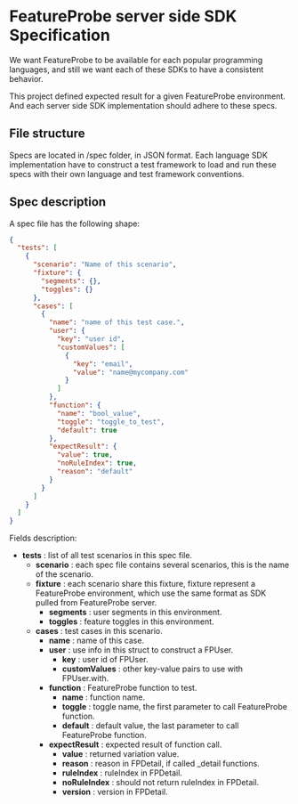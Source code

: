 # FeatureProbe server side SDK Specification

We want FeatureProbe to be available for each popular programming languages, and still we want each of these SDKs to
have a consistent behavior.

This project defined expected result for a given FeatureProbe environment. And each server side SDK implementation
should adhere to these specs.

## File structure

Specs are located in /spec folder, in JSON format. Each language SDK implementation have to construct a test framework
to load and run these specs with their own language and test framework conventions.

## Spec description

A spec file has the following shape:

```json
{
  "tests": [
    {
      "scenario": "Name of this scenario",
      "fixture": {
        "segments": {},
        "toggles": {}
      },
      "cases": [
        {
          "name": "name of this test case.",
          "user": {
            "key": "user id",
            "customValues": [
              {
                "key": "email",
                "value": "name@mycompany.com"
              }
            ]
          },
          "function": {
            "name": "bool_value",
            "toggle": "toggle_to_test",
            "default": true
          },
          "expectResult": {
            "value": true,
            "noRuleIndex": true,
            "reason": "default"
          }
        }
      ]
    }
  ]
}
```

Fields description:

* __tests__ : list of all test scenarios in this spec file.
  * __scenario__ : each spec file contains several scenarios, this is the name of the scenario.
  * __fixture__ : each scenario share this fixture, fixture represent a FeatureProbe environment, which use the same
    format as SDK pulled from FeatureProbe server.
    * __segments__ : user segments in this environment.
    * __toggles__ : feature toggles in this environment.
  * __cases__ : test cases in this scenario.
    * __name__ : name of this case.
    * __user__ : use info in this struct to construct a FPUser.
      * __key__ : user id of FPUser.
      * __customValues__ : other key-value pairs to use with FPUser.with.
    * __function__ : FeatureProbe function to test.
      * __name__ : function name.
      * __toggle__ : toggle name, the first parameter to call FeatureProbe function.
      * __default__ : default value, the last parameter to call FeatureProbe function.
    * __expectResult__ : expected result of function call.
      * __value__ : returned variation value.
      * __reason__ : reason in FPDetail, if called _detail functions.
      * __ruleIndex__ : ruleIndex in FPDetail.
      * __noRuleIndex__ : should not return ruleIndex in FPDetail.
      * __version__ : version in FPDetail.
